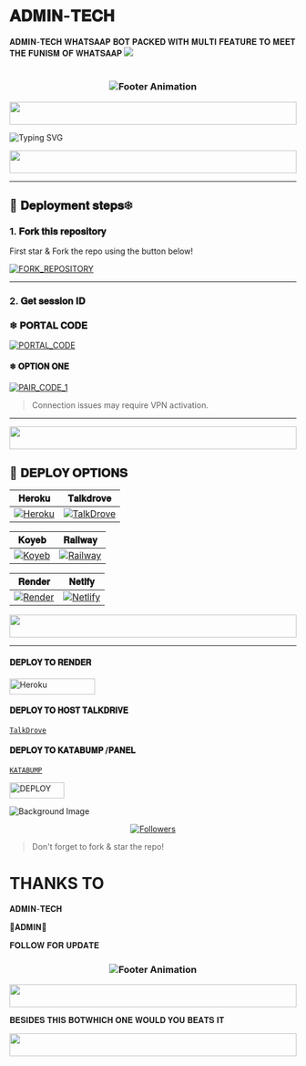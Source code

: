 # 𝐀𝐃𝐌𝐈𝐍-𝐓𝐄𝐂𝐇 
𝐀𝐃𝐌𝐈𝐍-𝐓𝐄𝐂𝐇 𝐖𝐇𝐀𝐓𝐒𝐀𝐀𝐏 𝐁𝐎𝐓 𝐏𝐀𝐂𝐊𝐄𝐃 𝐖𝐈𝐓𝐇 𝐌𝐔𝐋𝐓𝐈 𝐅𝐄𝐀𝐓𝐔𝐑𝐄 𝐓𝐎 𝐌𝐄𝐄𝐓 𝐓𝐇𝐄 𝐅𝐔𝐍𝐈𝐒𝐌 𝐎𝐅 𝐖𝐇𝐀𝐓𝐒𝐀𝐀𝐏
![](https://files.catbox.moe/eitbfk.jpg)






# 
<h3 align="center">
  <img src="https://readme-typing-svg.herokuapp.com?font=Fira+Code&size=20&duration=3000&color=FFFFFF&background=000000&center=true&vCenter=true&width=600&lines=ADMIN+TECH+IS+READY;TO+RULE+ON+WHATSAPP+AGAIN" alt="Footer Animation">
</h3>



<p align="center">
  <img src="https://i.imgur.com/dBaSKWF.gif" height="40" width="100%">
</p>


![Typing SVG](https://readme-typing-svg.demolab.com?font=Black+Ops+One&size=110&pause=1000&color=ff0000&center=true&width=1000&height=200&lines=ADMIN-TECH)

<p align="center">
  <img src="https://i.imgur.com/dBaSKWF.gif" height="40" width="100%">
</p>

---

## 🚀 𝐃𝐞𝐩𝐥𝐨𝐲𝐦𝐞𝐧𝐭 𝐬𝐭𝐞𝐩𝐬❄ 

### 1. 𝐅𝐨𝐫𝐤 𝐭𝐡𝐢𝐬 𝐫𝐞𝐩𝐨𝐬𝐢𝐭𝐨𝐫𝐲

First star & Fork the repo using the button below!

[![FORK_REPOSITORY](https://img.shields.io/badge/FORK_REPOSITORY-FF5500?style=for-the-badge&logo=github&logoColor=white&labelColor=000000)](https://github.com/botdeploy28-ai/ADMIN-TECH-.git)

---

### 2. 𝐆𝐞𝐭 𝐬𝐞𝐬𝐬𝐢𝐨𝐧 𝐈𝐃

### ❄  𝐏𝐎𝐑𝐓𝐀𝐋 𝐂𝐎𝐃𝐄
[![PORTAL_CODE](https://img.shields.io/badge/PORTAL_CODE-FF7700?style=for-the-badge&logo=matrix&logoColor=white&labelColor=000000)](https://ome-c4086614f8ab.herokuapp.com/)


#### ❄  𝐎𝐏𝐓𝐈𝐎𝐍 𝐎𝐍𝐄
[![PAIR_CODE_1](https://img.shields.io/badge/PAIR_CODE_1-FF7700?style=for-the-badge&logo=matrix&logoColor=white&labelColor=000000)](https://ome-c4086614f8ab.herokuapp.com/pair)

> Connection issues may require VPN activation.

---
<p align="center">
  <img src="https://i.imgur.com/dBaSKWF.gif" height="40" width="100%">
</p>

## 🚀 𝐃𝐄𝐏𝐋𝐎𝐘 𝐎𝐏𝐓𝐈𝐎𝐍𝐒

| 𝐇𝐞𝐫𝐨𝐤𝐮 | 𝐓𝐚𝐥𝐤𝐝𝐫𝐨𝐯𝐞 |
|--------|-----------|
| [![Heroku](https://img.shields.io/badge/Heroku-430098?style=for-the-badge&logo=heroku&logoColor=white&labelColor=000000&color=00ffff)](https://dashboard.heroku.com/new?template=https://github.com/ALPHA-KING-TECH-OFC/TECH-DEVS-V1/tree/main) | [![TalkDrove](https://img.shields.io/badge/TalkDrove-6971FF?style=for-the-badge&logo=github&logoColor=white&labelColor=000000)](https://talkdrove.com/) |

| 𝐊𝐨𝐲𝐞𝐛 | 𝐑𝐚𝐢𝐥𝐰𝐚𝐲 |
|-------|---------|
| [![Koyeb](https://img.shields.io/badge/Koyeb-FF009D?style=for-the-badge&logo=koyeb&logoColor=white&labelColor=000000)](https://app.koyeb.com/services/deploy?type=git&repository=ALPHA-KING-TECH-OFC/TECH-DEVS-V1) | [![Railway](https://img.shields.io/badge/Railway-FF8700?style=for-the-badge&logo=railway&logoColor=white&labelColor=000000)](https://railway.app/new) |

| 𝐑𝐞𝐧𝐝𝐞𝐫 | 𝐍𝐞𝐭𝐥𝐟𝐲 |
|--------|---------|
| [![Render](https://img.shields.io/badge/Render-000000?style=for-the-badge&logo=render&logoColor=white&labelColor=000000&color=00ffaa)](https://dashboard.render.com/web/new) | [![Netlify](https://img.shields.io/badge/Netlify-CC00FF?style=for-the-badge&logo=huggingface&logoColor=white&labelColor=000000)](https://app.netlify.com/) |
<p align="center">
  <img src="https://i.imgur.com/dBaSKWF.gif" height="40" width="100%">
</p>

---
#### 𝐃𝐄𝐏𝐋𝐎𝐘 𝐓𝐎 𝐑𝐄𝐍𝐃𝐄𝐑

<p align="left">
<a href='https://dashboard.render.com/web/new' target="_blank"><img alt='Heroku' src='https://img.shields.io/badge/-Render deploy-black?style=for-the-badge&logo=render&logoColor=white'/< width=150 height=28/p></a>

#### 𝐃𝐄𝐏𝐋𝐎𝐘 𝐓𝐎 𝐇𝐎𝐒𝐓 𝐓𝐀𝐋𝐊𝐃𝐑𝐈𝐕𝐄

[`TalkDrove`](https://host.talkdrove.com/)


#### 𝐃𝐄𝐏𝐋𝐎𝐘 𝐓𝐎 𝐊𝐀𝐓𝐀𝐁𝐔𝐌𝐏 /𝐏𝐀𝐍𝐄𝐋

 [`KATABUMP`](https://codenest.zone.id?code=A2807520)

                      
    
<a href='https://github.com/codespaces/new' target="_blank"><img alt='DEPLOY' src='https://img.shields.io/badge/DEPLOY -h?color=black&style=for-the-badge&logo=visualstudiocode' width="96.35" height="28"/></a></p>



![Background Image](https://files.catbox.moe/15ocez.jpg)
  <p align="center">
<a href="https://github.com/GlobalTechInfo/followers"><img title="Followers" src="https://img.shields.io/github/followers/GlobalTechInfo?color=blue&style=flat-square"></a>


> Don't forget to fork & star the repo!

# THANKS TO 


 𝐀𝐃𝐌𝐈𝐍-𝐓𝐄𝐂𝐇
 
  🦍𝐀𝐃𝐌𝐈𝐍🦍

𝐅𝐎𝐋𝐋𝐎𝐖 𝐅𝐎𝐑 𝐔𝐏𝐃𝐀𝐓𝐄



<h3 align="center">
  <img src="https://readme-typing-svg.herokuapp.com?font=Fira+Code&size=20&duration=3000&color=FFFFFF&background=000000&center=true&vCenter=true&width=600&lines=💎+TECH-DEVS+MD+Edition+by+YOUNG;⚡+The+Future+of+WhatsApp+Bots+is+Here" alt="Footer Animation">
</h3>

<p align="center">
  <img src="https://i.imgur.com/dBaSKWF.gif" height="40" width="100%">
</p>

𝐁𝐄𝐒𝐈𝐃𝐄𝐒 𝐓𝐇𝐈𝐒 𝐁𝐎𝐓𝐖𝐇𝐈𝐂𝐇 𝐎𝐍𝐄 𝐖𝐎𝐔𝐋𝐃 𝐘𝐎𝐔 𝐁𝐄𝐀𝐓𝐒 𝐈𝐓 

</h3>

<p align="center">
  <img src="https://i.imgur.com/dBaSKWF.gif" height="40" width="100%">
</p>
